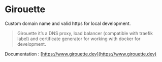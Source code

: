 # Girouette

Custom domain name and valid https for local development.

> Girouette it’s a DNS proxy, load balancer (compatible with traefik label) and certificate generator for working with docker for development.

Documentation : [https://www.girouette.dev](https://www.girouette.dev)
